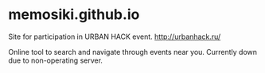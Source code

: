 # memosiki.github.io
Site for participation in URBAN HACK event.
http://urbanhack.ru/

Online tool to search and navigate through events near you.
Currently down due to non-operating server.
